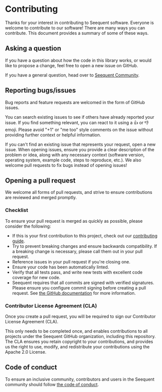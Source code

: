 # Contributing

Thanks for your interest in contributing to Seequent software. Everyone is welcome to contribute to our software!
There are many ways you can contribute. This document provides a summary of some of these ways.

## Asking a question

If you have a question about how the code in this library works, or would like to propose a change, feel free to
open a new issue on GitHub.

If you have a general question, head over to [Seequent Community](https://community.seequent.com/).

## Reporting bugs/issues

Bug reports and feature requests are welcomed in the form of GitHub issues.

You can search existing issues to see if others have already reported your issue. If you find something relevant, you
can react to it using a 👍 or 👎 emoji. Please avoid "+1" or "me too" style comments on the issue without providing
further context or helpful information.

If you can't find an existing issue that represents your request, open a new issue. When opening issues, ensure you
provide a clear description of the problem or idea, along with any necessary context (software version, operating
system, example code, steps to reproduce, etc.). We also welcome pull requests to fix bugs instead of opening issues!

## Opening a pull request

We welcome all forms of pull requests, and strive to ensure contributions are reviewed and merged promptly.

### Checklist

To ensure your pull request is merged as quickly as possible, please consider the following:

* If this is your first contribution to this project, check out our [contributing guide](CONTRIBUTING.md).
* Try to prevent breaking changes and ensure backwards compatibility. If a breaking change is necessary, please call
  them out in your pull request.
* Reference issues in your pull request if you're closing one.
* Ensure your code has been automatically linted.
* Verify that all tests pass, and write new tests with excellent code coverage for new code.
* Seequent requires that all commits are signed with verified signatures. Please ensure you configure commit signing before creating a pull request. See [the GitHub documentation](https://docs.github.com/en/authentication/managing-commit-signature-verification) for more information.

### Contributor License Agreement (CLA)

Once you create a pull request, you will be required to sign our Contributor License Agreement (CLA).

This only needs to be completed once, and enables contributions to all projects under the Seequent GitHub organization,
including this repository. The CLA ensures you retain copyright to your contributions, and provides us the right to use,
modify, and redistribute your contributions using the Apache 2.0 License.

## Code of conduct

To ensure an inclusive community, contributors and users in the Seequent community should follow
[the code of conduct](CODE_OF_CONDUCT.md).
